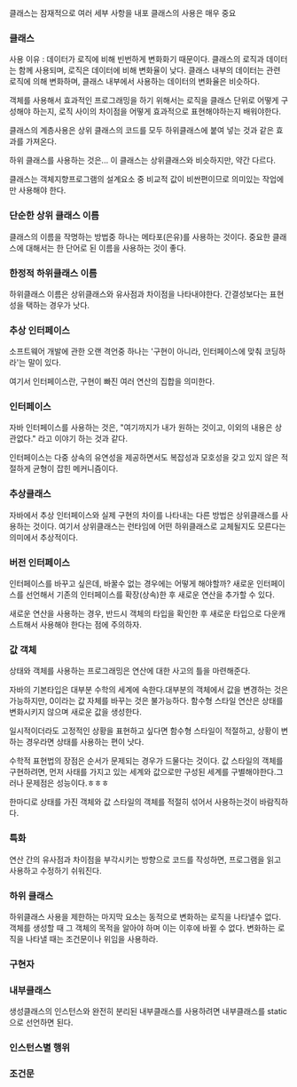 
클래스는 잠재적으로 여러 세부 사항을 내포
클래스의 사용은 매우 중요


### 클래스
사용 이유 : 데이터가 로직에 비해 빈번하게 변화화기 때문이다.
클래스의 로직과 데이터는 함께 사용되며, 로직은 데이터에 비해 변화율이 낮다.
클래스 내부의 데이터는 관련 로직에 의해 변화하며, 클래스 내부에서 사용하는 데이터의 변화율은 비슷하다.

객체를 사용해서 효과적인 프로그래밍을 하기 위해서는 로직을 클래스 단위로 어떻게 구성해야 하는지,
로직 사이의 차이점을 어떻게 효과적으로 표현해야하는지 배워야한다.

클래스의 계층사용은 상위 클래스의 코드를 모두 하위클래스에 붙여 넣는 것과 같은 효과를 가져온다.

하위 클래스를 사용하는 것은... 이 클래스는 상위클래스와 비슷하지만, 약간 다르다.

클래스는 객체지향프로그램의 설계요소 중 비교적 값이 비싼편이므로 의미있는 작업에만 사용해야 한다.

### 단순한 상위 클래스 이름
클래스의 이름을 작명하는 방법중 하나는 메타포(은유)를 사용하는 것이다.
중요한 클래스에 대해서는 한 단어로 된 이름을 사용하는 것이 좋다.

### 한정적 하위클래스 이름
하위클래스 이름은 상위클래스와 유사점과 차이점을 나타내야한다.
간결성보다는 표현성을 택하는 경우가 낫다.

### 추상 인터페이스
소프트웨어 개발에 관한 오랜 격언중 하나는
'구현이 아니라, 인터페이스에 맞춰 코딩하라'는 말이 있다.

여기서 인터페이스란, 구현이 빠진 여러 연산의 집합을 의미한다.

### 인터페이스
자바 인터페이스를 사용하는 것은, "여기까지가 내가 원하는 것이고, 이외의 내용은 상관없다." 라고 이야기 하는 것과 같다.

인터페이스는 다중 상속의 유연성을 제공하면서도 복잡성과 모호성을 갖고 있지 않은 적절하게 균형이 잡힌 메커니즘이다.

### 추상클래스
자바에서 추상 인터페이스와 실제 구현의 차이를 나타내는 다른 방법은 상위클래스를 사용하는 것이다.
여기서 상위클래스는 런타임에 어떤 하위클래스로 교체될지도 모른다는 의미에서 추상적이다.

### 버전 인터페이스
인터페이스를 바꾸고 싶은데, 바꿀수 없는 경우에는 어떻게 해야할까?
새로운 인터페이스를 선언해서 기존의 인터페이스를 확장(상속)한 후 새로운 연산을 추가할 수 있다.

새로운 연산을 사용하는 경우, 반드시 객체의 타입을 확인한 후 새로운 타입으로 다운캐스트해서 사용해야 한다는 점에 주의하자.

### 값 객체
상태와 객체를 사용하는 프로그래밍은 연산에 대한 사고의 틀을 마련해준다.

자바의 기본타입은 대부분 수학의 세계에 속한다.대부분의 객체에서 값을 변경하는 것은 가능하지만, 0이라는 값 자체를 바꾸는 것은 불가능하다.
함수형 스타일 연산은 상태를 변화시키지 않으며 새로운 값을 생성한다.

일시적이더라도 고정적인 상황을 표현하고 싶다면 함수형 스타일이 적절하고, 상황이 변하는 경우라면 상태를 사용하는 편이 낫다.

수학적 표현법의 장점은 순서가 문제되는 경우가 드물다는 것이다.
값 스타일의 객체를 구현하려면, 먼저 사태를 가지고 있는 세계와 값으로만 구성된 세계를 구별해야한다.그러나 문제점은 성능이다.ㅎㅎㅎ

한마디로 상태를 가진 객체와 값 스타일의 객체를 적절히 섞어서 사용하는것이 바람직하다.

### 특화
연산 간의 유사점과 차이점을 부각시키는 방향으로 코드를 작성하면, 프로그램을 읽고 사용하고 수정하기 쉬워진다.

### 하위 클래스
하위클래스 사용을 제한하는 마지막 요소는 동적으로 변화하는 로직을 나타낼수 없다.
객체를 생성할 때 그 객체의 목적을 알아야 하며 이는 이후에 바뀔 수 없다.
변화하는 로직을 나타낼 때는 조건문이나 위임을 사용하라.

### 구현자

### 내부클래스
생성클래스의 인스턴스와 완전히 분리된 내부클래스를 사용하려면 내부클래스를 static으로 선언하면 된다.

### 인스턴스별 행위


### 조건문
